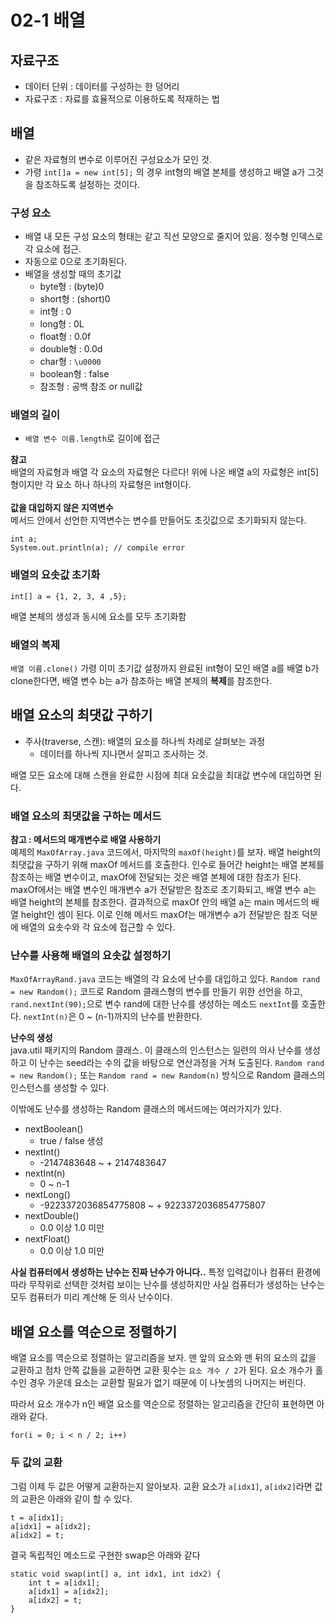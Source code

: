 # 02-1 배열

## 자료구조
- 데이터 단위 : 데이터를 구성하는 한 덩어리
- 자료구조 : 자료를 효율적으로 이용하도록 적재하는 법

## 배열
- 같은 자료형의 변수로 이루어진 구성요소가 모인 것.
- 가령 `int[]a = new int[5];` 의 경우 int형의 배열 본체를 생성하고 배열 a가 그것을 참조하도록 설정하는 것이다. 

### 구성 요소
- 배열 내 모든 구성 요소의 형태는 같고 직선 모양으로 줄지어 있음. 정수형 인덱스로 각 요소에 접근.
- 자동으로 0으로 초기화된다.
- 배열을 생성할 때의 초기값
  - byte형 : (byte)0
  - short형 : (short)0
  - int형 : 0
  - long형 : 0L
  - float형 : 0.0f
  - double형 : 0.0d
  - char형 : `\u0000`
  - boolean형 : false
  - 참조형 : 공백 참조 or null값

### 배열의 길이
- `배열 변수 이름.length`로 길이에 접근

**참고** <br>
배열의 자료형과 배열 각 요소의 자료형은 다르다! 위에 나온 배열 a의 자료형은 int[5]형이지만 각 요소 하나 하나의 자료형은 int형이다. 
<br><br>
**값을 대입하지 않은 지역변수**<br>
메서드 안에서 선언한 지역변수는 변수를 만들어도 초깃값으로 초기화되지 않는다. 
```agsl
int a;
System.out.println(a); // compile error
```

### 배열의 요솟값 초기화
```agsl
int[] a = {1, 2, 3, 4 ,5};
```
배열 본체의 생성과 동시에 요소를 모두 초기화함

### 배열의 복제
`배열 이름.clone()`
가령 이미 초기값 설정까지 완료된 int형이 모인 배열 a를 배열 b가 clone한다면, 배열 변수 b는 a가 참조하는 배열 본체의 **복제**를 참조한다. 

## 배열 요소의 최댓값 구하기
- 주사(traverse, 스캔): 배열의 요소를 하나씩 차례로 살펴보는 과정
  - 데이터를 하나씩 지나면서 살피고 조사하는 것.

배열 모든 요소에 대해 스캔을 완료한 시점에 최대 요솟값을 최대값 변수에 대입하면 된다.

### 배열 요소의 최댓값을 구하는 메서드
**참고 : 메서드의 매개변수로 배열 사용하기** <br>
예제의 `MaxOfArray.java` 코드에서, 마지막의 `maxOf(height)`를 보자. 배열 height의 최댓값을 구하기 위해 maxOf 메서드를 호출한다. 
인수로 들어간 height는 배열 본체를 참조하는 배열 변수이고, maxOf에 전달되는 것은 배열 본체에 대한 참조가 된다. 
maxOf에서는 배열 변수인 매개변수 a가 전달받은 참조로 초기화되고, 배열 변수 a는 배열 height의 본체를 참조한다. 
결과적으로 maxOf 안의 배열 a는 main 메서드의 배열 height인 셈이 된다. 
이로 인해 메서드 maxOf는 매개변수 a가 전달받은 참조 덕분에 배열의 요솟수와 각 요소에 접근할 수 있다.

### 난수를 사용해 배열의 요솟값 설정하기
`MaxOfArrayRand.java` 코드는 배열의 각 요소에 난수를 대입하고 있다. `Random rand = new Random();` 코드로 Random 클래스형의 변수를 만들기 위한 선언을 하고, 
`rand.nextInt(90);`으로 변수 rand에 대한 난수를 생성하는 메소드 `nextInt`를 호출한다. `nextInt(n)`은 0 ~ (n-1)까지의 난수를 반환한다.

**난수의 생성** <br>
java.util 패키지의 Random 클래스. 이 클래스의 인스턴스는 일련의 의사 난수를 생성하고 이 난수는 seed라는 수의 값을 바탕으로 연산과정을 거쳐 도출된다. 
`Random rand = new Random();` 또는 `Random rand = new Random(n)` 방식으로 Random 클래스의 인스턴스를 생성할 수 있다.

이밖에도 난수를 생성하는 Random 클래스의 메서드에는 여러가지가 있다.
- nextBoolean()
  - true / false 생성 
- nextInt()
  - -2147483648 ~ + 2147483647
- nextInt(n)
  - 0 ~ n-1 
- nextLong()
  - -9223372036854775808 ~ + 9223372036854775807
- nextDouble()
  - 0.0 이상 1.0 미만 
- nextFloat()
  - 0.0 이상 1.0 미만 

**사실 컴퓨터에서 생성하는 난수는 진짜 난수가 아니다..**
특정 입력값이나 컴퓨터 환경에 따라 무작위로 선택한 것처럼 보이는 난수를 생성하지만 사실 컴퓨터가 생성하는 난수는 모두 컴퓨터가 미리 계산해 둔 의사 난수이다. 

## 배열 요소를 역순으로 정렬하기
배열 요소를 역순으로 정렬하는 알고리즘을 보자. 맨 앞의 요소와 맨 뒤의 요소의 값을 교환하고 점차 안쪽 값들을 교환하면 교환 횟수는 `요소 개수 / 2`가 된다. 요소 개수가 홀수인 경우 가운데 요소는 교환할 필요가 없기 때문에 이 나눗셈의 나머지는 버린다.

따라서 요소 개수가 n인 배열 요소를 역순으로 정렬하는 알고리즘을 간단히 표현하면 아래와 같다.
```agsl
for(i = 0; i < n / 2; i++)
```

### 두 값의 교환
그럼 이제 두 값은 어떻게 교환하는지 알아보자. 교환 요소가 `a[idx1]`, `a[idx2]`라면 값의 교환은 아래와 같이 할 수 있다.
```agsl
t = a[idx1];
a[idx1] = a[idx2];
a[idx2] = t;
```

결국 독립적인 메소드로 구현한 swap은 아래와 같다
```agsl
static void swap(int[] a, int idx1, int idx2) {
    int t = a[idx1]; 
    a[idx1] = a[idx2]; 
    a[idx2] = t;
}
```